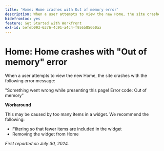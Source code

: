 ```yaml
---
title: 'Home: Home crashes with Out of memory error'
description: When a user attempts to view the new Home, the site crashes with an error message. A workaround is available.
hidefromtoc: yes
feature: Get Started with Workfront
exl-id: befeb093-6376-4c91-a4c4-f956b85660aa
---
```

# Home: Home crashes with "Out of memory" error

When a user attempts to view the new Home, the site crashes with the following error message:

"Something went wrong while presenting this page! Error code: Out of memory"

**Workaround**

This may be caused by too many items in a widget. We recommend the following:

* Filtering so that fewer items are included in the widget
* Removing the widget from Home

_First reported on July 30, 2024._
